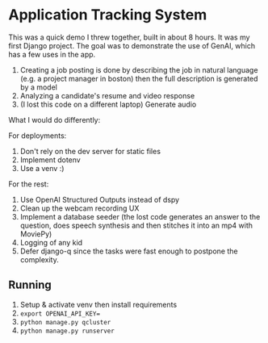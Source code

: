 # Application Tracking System

This was a quick demo I threw together, built in about 8 hours.  It was my first Django project.  The goal was to demonstrate the use of GenAI, which has a few uses in the app.

1. Creating a job posting is done by describing the job in natural language (e.g. a project manager in boston) then the full description is generated by a model
2. Analyzing a candidate's resume and video response
3. (I lost this code on a different laptop) Generate audio

What I would do differently:

For deployments:

1. Don't rely on the dev server for static files
2. Implement dotenv
3. Use a venv :)

For the rest:

1. Use OpenAI Structured Outputs instead of dspy
2. Clean up the webcam recording UX
3. Implement a database seeder (the lost code generates an answer to the question, does speech synthesis and then stitches it into an mp4 with MoviePy)
4. Logging of any kid
5. Defer django-q since the tasks were fast enough to postpone the complexity.

## Running

1. Setup & activate venv then install requirements
2. `export OPENAI_API_KEY=`
3. `python manage.py qcluster`
4. `python manage.py runserver`
